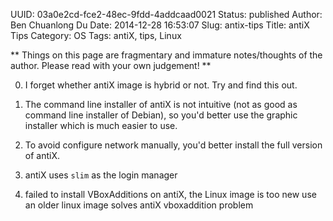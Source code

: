UUID: 03a0e2cd-fce2-48ec-9fdd-4addcaad0021
Status: published
Author: Ben Chuanlong Du
Date: 2014-12-28 16:53:07
Slug: antix-tips
Title: antiX Tips
Category: OS
Tags: antiX, tips, Linux

**
Things on this page are fragmentary and immature notes/thoughts of the author. 
Please read with your own judgement!
**
 

0. I forget whether antiX image is hybrid or not. Try and find this out.

1. The command line installer of antiX is not intuitive (not as good as command line installer of Debian), 
so you'd better use the graphic installer which is much easier to use.

2. To avoid configure network manually, 
you'd better install the full version of antiX.

3. antiX uses `slim` as the login manager

4. failed to install VBoxAdditions on antiX, the Linux image is too new
use an older linux image solves antiX vboxaddition problem

